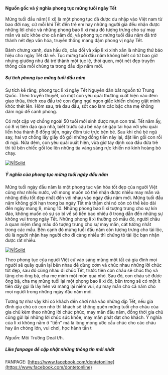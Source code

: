 #### Nguồn gốc và ý nghĩa phong tục mừng tuổi ngày Tết

Mừng tuổi đầu năm( lì xì) là một phong tục đã được du nhập vào Việt nam từ bao đời nay, cứ mỗi khi Tết đến trẻ em hay những người già đều nhận được những lời chúc và những phong bao lì xì màu đỏ tượng trưng cho sự may mắn và sức khỏe cho cả năm đó, và phong tục mừng tuổi đầu năm đã trở thành nét đẹp văn hóa, truyền thống mang đậm phong vị ngày Tết.

Bánh chưng xanh, dưa hấu đỏ, câu đối và xấp lì xì xinh xắn là những thứ báo hiệu cho ngày Tết đã về. Tục mừng tuổi đầu năm không biết có từ bao giờ nhưng giường như đã trở thành một tục lệ, thói quen, một nét đẹp truyền thống của mỗi chúng ta trong đầu dịp năm mới.

#####  Sự tích phong tục mừng tuổi đầu năm
Sự tích kể rằng, phong tục lì xì ngày Tết Nguyên đán bắt nguồn từ Trung Quốc. Theo truyền thuyết, có một con yêu quái thường xuất hiện vào đêm giao thừa, thích xoa đầu trẻ con đang ngủ ngon giấc khiến chúng giật mình khóc thét lên. Hôm sau, trẻ đau đầu, sốt cao làm các bậc cha mẹ không dám ngủ để canh phòng.

Có một cặp vợ chồng ngoài 50 tuổi mới sinh được mụn con trai. Tết năm ấy, có 8 vị tiên dạo qua nhà, biết trước cậu bé này sẽ gặp tai họa với yêu quái liền hóa thành 8 đồng tiền, ngày đêm túc trực bên bé. Sau khi chú bé ngủ say, hai vợ chồng lấy giấy đỏ gói những đồng tiền này lại, đặt lên gối con rồi đi ngủ. Nửa đêm, con yêu quái xuất hiện, vừa giơ tay định xoa đầu đứa trẻ thì từ bên chiếc gối lóe lên những tia vàng sáng rực khiến nó kinh hoàng bỏ chạy.

[![N|Solid](https://st.quantrimang.com/photos/image/2017/01/04/tet-2.jpg)](https://www.facebook.com/dontetonline)

##### Ý nghĩa của phong tục mừng tuổi ngày đầu năm

Mừng tuổi ngày đầu năm là một phong tục văn hóa tốt đẹp của người Việt cũng như nhiều nước, với mong muốn có thế nhận được nhiều may mắn và những điều tốt đẹp nhất đến với nhau vào ngày đầu năm mới. Mừng tuổi đầu năm không giới hạn trong ba ngày Tết mà thậm chí nó còn có thể kéo dài đến ngày mùng 9, mùng 10. Những phong bao lì xì tượng trưng cho sự kín đáo, không muốn có sự so bì về số tiền bao nhiêu ở trong dẫn đến những sự không vui trong ngày Tết. Những phong lì xì thường có mầu đỏ, người châu á quan niệm rằng mầu đỏ tượng trưng cho sự may mắn, cát tường nhất trong các mầu. Bên cạnh đó mừng tuổi đầu năm còn tượng trưng cho tài lộc, dù là người nhận hay người cho đi càng nhiều thì chứng tỏ tài lộc bạn nhận được rất nhiều.

[![N|Solid](https://st.quantrimang.com/photos/image/2017/01/04/tet-1.jpg)](https://www.facebook.com/dontetonline)

Theo phong tục của người Việt cứ vào sáng mùng một tất cả gia đình mọi người sẽ quây quần lại bên nhau để dùng cơm và chúc nhau những lời chúc tốt đẹp, sau đó cùng nhau đi chúc Tết, trước tiên con cháu sẽ chúc thọ và tặng cho ông bà, cha mẹ mình một món quà nhỏ. Sau đó, con cháu sẽ được ông bà, cha mẹ mừng tuổi lại một phong bao lì xì đỏ, bên trong sẽ có một ít tiền đấy gọi là lấy hên và mang lại niềm vui, sự may mắn cho cả năm cho mọi người trong những ngày đầu năm mới.

Tương tự như vậy khi có khách đến chơi nhà vào những dịp Tết, nếu gia đình gia chủ có con nhỏ thì khách sẽ không quên mừng tuổi cho cháu của gia chủ kèm theo những lời chúc phúc, may mắn đầu năm, đồng thời gia chủ cũng gửi lại những lời chúc sức khỏe, may mắn phát đạt cho khách. Ý nghĩa của lì xì không nằm ở "tiền" mà là lòng mong ước cầu chúc cho các cháu hay ăn chóng lớn, vui chơi, học hành tấn t

*Nguồn*: Môi Trường Deal t/h.

##### Like fanpage để cập nhật những thông tin mới nhất
FANPAGE: [https://www.facebook.com/dontetonline](https://www.facebook.com/dontetonline)
